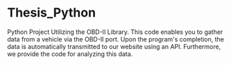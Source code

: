 # Thesis_Python
Python Project Utilizing the OBD-II Library. This code enables you to gather data from a vehicle via the OBD-II port. Upon the program's completion, the data is automatically transmitted to our website using an API. Furthermore, we provide the code for analyzing this data.
